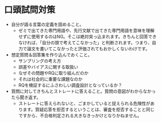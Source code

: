 # 口頭試問対策

- 自分が語る言葉の定義を固めること。
  - ゼミで出てきた専門用語や、先行文献で出てきた専門用語を意味を理解せずに使用するのはNG。そこは絶対突っ込まれます。きちんと回答できなければ、「自分の頭で考えてこなかった」と判断されます。つまり、自力で論文を書いてこなかったと評価されてもおかしくないわけです。
- 想定質問＆回答集を作り込んでおくこと。
  - サンプリングの考え方
  - 誤差やバイアスに関する取扱い
  - なぜその問題やRQに取り組んだのか
  - それは社会的に重要な課題なのか
  - RQを検証するにふさわしい調査設計となっているか？
- 質問に対してきちんとストレートに答えること。質問の意図がわからなかったら聞き返す。
  - ストレートに答えられないと、ごまかしていると捉えられる危険性があります。質疑応答を拒否するということは、審査を拒否することと同じですから、不合格判定される大きなきっかけとなりかねません。
